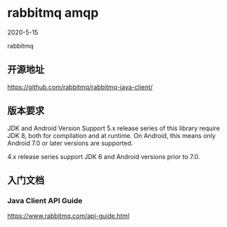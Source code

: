 # rabbitmq amqp
2020-5-15

rabbitmq

## 开源地址

https://github.com/rabbitmq/rabbitmq-java-client/

## 版本要求

JDK and Android Version Support
5.x release series of this library require JDK 8, both for compilation and at runtime. On Android, this means only Android 7.0 or later versions are supported.

4.x release series support JDK 6 and Android versions prior to 7.0.


## 入门文档

### Java Client API Guide

https://www.rabbitmq.com/api-guide.html
